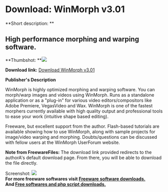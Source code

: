 # Download: WinMorph v3.01

**Short description: **

## High performance morphing and warping software.

  
**Thumbshot: **![](http://www.freewarefiles.com/screenshot/winmorph_md.gif)   
  
**Download link:** [Download WinMorph v3.01](http://freesoftwares.boysofts.com/WinMorph-V_program_2102.html)  
  

**Publisher's Description**  
  

WinMorph is highly optimized morphing and warping software. You can morph/warp
images and videos using WinMorph. Runs as a standalone application or as a
"plug-in" for various video editors/compositors like Adobe Premiere,
VegasVideo and Wax. WinMorph is one of the fastest morphers currently
available with high quality output and professional tools to ease your work
(intuitive shape based editing).

Freeware, but excellent support from the author. Flash-based tutorials are
available showing how to use WinMorph, along with sample projects for
image/video warping and morphing. Doubts/questions can be discussed with
fellow users at the WinMorph UserForum website.

**Note from FreewareFiles:** The download link provided redirects to the authorA's default download page. From there, you will be able to download the file directly.

  
  
Screenshot: ![](http://www.freewarefiles.com/screenshot/winmorph.gif)  
**For more freeware softwares visit [Freeware software downloads.](http://freesoftwares.boysofts.com/)**   
**And [Free softwares and php script downloads.](http://www.boysofts.com/)**


